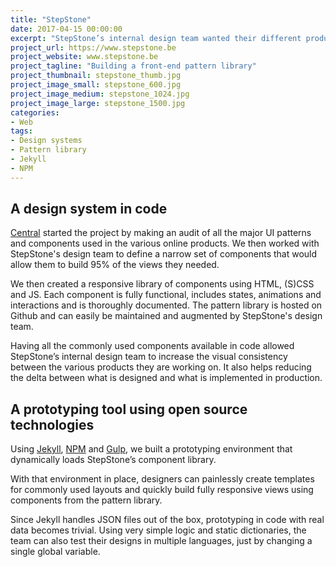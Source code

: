 ```yaml
---
title: "StepStone"
date: 2017-04-15 00:00:00
excerpt: "StepStone’s internal design team wanted their different products to be consistent with one another. I collaborated with the team at Central to build a front-end pattern library for them."
project_url: https://www.stepstone.be
project_website: www.stepstone.be
project_tagline: "Building a front-end pattern library"
project_thumbnail: stepstone_thumb.jpg
project_image_small: stepstone_600.jpg
project_image_medium: stepstone_1024.jpg
project_image_large: stepstone_1500.jpg
categories:
- Web
tags:
- Design systems
- Pattern library
- Jekyll
- NPM
---
```


## A design system in code

[Central](https://central.team) started the project by making an audit of all the major UI patterns and components used in the various online products. We then worked with StepStone's design team to define a narrow set of components that would allow them to build 95% of the views they needed.

We then created a responsive library of components using HTML, (S)CSS and JS. Each component is fully functional, includes states, animations and interactions and is thoroughly documented. The pattern library is hosted on Github and can easily be maintained and augmented by StepStone's design team.

Having all the commonly used components available in code allowed StepStone’s internal design team to increase the visual consistency between the various products they are working on. It also helps reducing the delta between what is designed and what is implemented in production.

## A prototyping tool using open source technologies

Using [Jekyll](https://jekyllrb.com/), [NPM](https://www.npmjs.com/) and [Gulp](https://gulpjs.com/), we built a prototyping environment that dynamically loads StepStone’s component library.

With that environment in place, designers can painlessly create templates for commonly used layouts and quickly build fully responsive views using components from the pattern library.

Since Jekyll handles JSON files out of the box, prototyping in code with real data becomes trivial. Using very simple logic and static dictionaries, the team can also test their designs in multiple languages, just by changing a single global variable.
